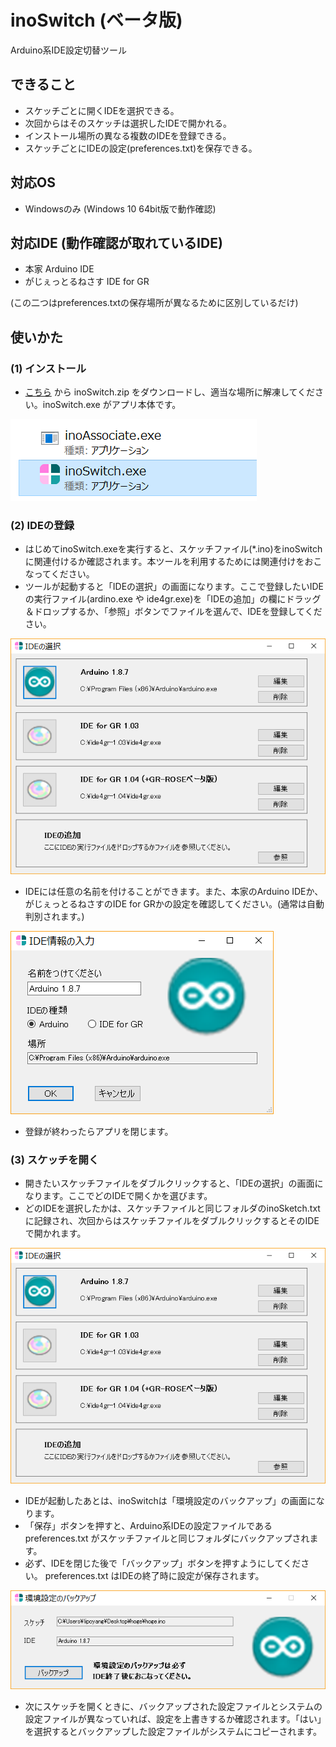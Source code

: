 # inoSwitch (ベータ版)
Arduino系IDE設定切替ツール

## できること
* スケッチごとに開くIDEを選択できる。
* 次回からはそのスケッチは選択したIDEで開かれる。
* インストール場所の異なる複数のIDEを登録できる。
* スケッチごとにIDEの設定(preferences.txt)を保存できる。

## 対応OS
* Windowsのみ (Windows 10 64bit版で動作確認)

## 対応IDE (動作確認が取れているIDE)
* 本家 Arduino IDE
* がじぇっとるねさす IDE for GR

(この二つはpreferences.txtの保存場所が異なるために区別しているだけ)

## 使いかた

### (1) インストール
* [こちら](releases) から inoSwitch.zip をダウンロードし、適当な場所に解凍してください。inoSwitch.exe がアプリ本体です。

![図1](img/img1.png)

### (2) IDEの登録
* はじめてinoSwitch.exeを実行すると、スケッチファイル(*.ino)をinoSwitchに関連付けるか確認されます。本ツールを利用するためには関連付けをおこなってください。
* ツールが起動すると「IDEの選択」の画面になります。ここで登録したいIDEの実行ファイル(ardino.exe や ide4gr.exe)を「IDEの追加」の欄にドラッグ＆ドロップするか、「参照」ボタンでファイルを選んで、IDEを登録してください。

![図2](img/img2.png)

* IDEには任意の名前を付けることができます。また、本家のArduino IDEか、がじぇっとるねさすのIDE for GRかの設定を確認してください。(通常は自動判別されます。)

![図3](img/img3.png)

* 登録が終わったらアプリを閉じます。

### (3) スケッチを開く
* 開きたいスケッチファイルをダブルクリックすると、「IDEの選択」の画面になります。ここでどのIDEで開くかを選びます。
* どのIDEを選択したかは、スケッチファイルと同じフォルダのinoSketch.txtに記録され、次回からはスケッチファイルをダブルクリックするとそのIDEで開かれます。

![図2](img/img2.png)

* IDEが起動したあとは、inoSwitchは「環境設定のバックアップ」の画面になります。
* 「保存」ボタンを押すと、Arduino系IDEの設定ファイルである preferences.txt がスケッチファイルと同じフォルダにバックアップされます。
* 必ず、IDEを閉じた後で「バックアップ」ボタンを押すようにしてください。 preferences.txt はIDEの終了時に設定が保存されます。

![図4](img/img4.png)

* 次にスケッチを開くときに、バックアップされた設定ファイルとシステムの設定ファイルが異なっていれば、設定を上書きするか確認されます。「はい」を選択するとバックアップした設定ファイルがシステムにコピーされます。




